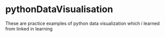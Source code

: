 # pythonDataVisualisation
These are practice examples of python data visualization which i learned from linked in learning
